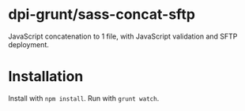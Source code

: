 # dpi-grunt/sass-concat-sftp
JavaScript concatenation to 1 file, with JavaScript validation and SFTP deployment.

# Installation
Install with `npm install`.
Run with `grunt watch`.